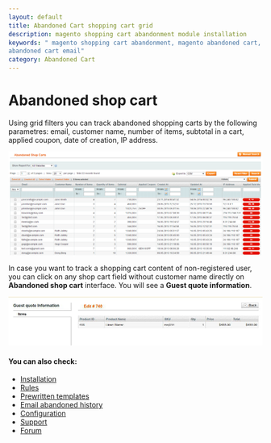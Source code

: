 ```yaml
---
layout: default
title: Abandoned Cart shopping cart grid
description: magento shopping cart abandonment module installation
keywords: " magento shopping cart abandonment, magento abandoned cart, magento
abandoned cart email"
category: Abandoned Cart
---
```


# Abandoned shop cart

Using grid filters you can track abandoned shopping carts by the following parametres: email, customer name, number of items, subtotal in a cart, applied coupon, date of creation, IP address.

![Carts history grid](/images/m1/extensions/abandoned-cart/abandoned-cart-management-grid.png)

In case you want to track a shopping cart content of non-registered user, you can click on any shop cart field without customer name directly on **Abandoned shop cart** interface. You will see a **Guest quote information**.

![Guest abandoned cart content](/images/m1/extensions/abandoned-cart/guest-quote-information.png)

#### You can also check:

*   [Installation](../installation/)
*   [Rules](../rules-grid/)
*	[Prewritten templates](../pre-written-templates/)
*   [Email abandoned history](../email-history/)
*   [Configuration](../configuration/)
*   [Support](https://swissuplabs.com/contacts/)
*   [Forum](https://swissuplabs.com/magento-forum/)